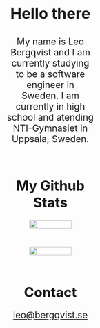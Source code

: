 <style> 

    * {
        margin: 0;
        padding: 0;
        box-sizing: border-box;
    }

    h1 {
        position: relative;
        font-size: 2.5em;
        font-weight: bold;
        text-align: center;
    }

    .about {
        position: relative;
        transform: translate(-50%, 0);
        left: 50%;
        font-size: 1.5em;
        text-align: center;
        width: 50%;
        margin: 1.5em 0;
    }

    .stats {
        position: relative;
        transform: translate(-50%, 0);
        left: 50%;
        font-size: 1.5em;
        text-align: center;
        align-items: center;
        align-content: center;
        width: 50%;
        margin: 1.5em 0;
        display: flex;
        flex-direction: column;
    }
    
    .stats img {
        width: 70%;
        margin: 1em 0;
    }

    .contact {
        position: relative;
        transform: translate(-50%, 0);
        left: 50%;
        font-size: 1.5em;
        text-align: center;
        width: 50%;
    }

    .contact p {
        margin-top: 1em;
        font-size: 1em;
    }

</style>


<h1>
    Hello there
</h1>

<p class='about'> 
    My name is Leo Bergqvist and I am currently studying to be a software engineer in Sweden.
    I am currently in high school and atending NTI-Gymnasiet in Uppsala, Sweden.
</p>

<div class='stats'>
    <h2>
        My Github Stats
    </h2>
    <img src='https://github-readme-stats.vercel.app/api?username=Hillgo123&show_icons=true&theme=radical&hide=stars&include_all_commits=true&count_private=true&custom_title=Overall Stats'/>
    <img src='https://github-readme-stats.vercel.app/api/top-langs/?username=Hillgo123&theme=radical'/>
</div>




<div class='contact'>
    <h2>
        Contact
    </h2>
    <p>
        <a href='mailto:leo@bergqvist.se'>leo@bergqvist.se</a>
    </p>
</div>
